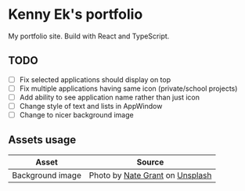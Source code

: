 # Kenny Ek's portfolio

My portfolio site. Build with React and TypeScript.

## TODO

* [ ] Fix selected applications should display on top
* [ ] Fix multiple applications having same icon (private/school projects)
* [ ] Add ability to see application name rather than just icon
* [ ] Change style of text and lists in AppWindow
* [ ] Change to nicer background image

## Assets usage

| Asset            | Source                                                    |
|------------------|-----------------------------------------------------------|
| Background image | Photo by [Nate Grant][nate-grant] on [Unsplash][unsplash] |

[nate-grant]: https://unsplash.com/photos/QQ9LainS6tI?utm_source=unsplash&utm_medium=referral&utm_content=creditCopyText
[unsplash]: https://unsplash.com/?utm_source=unsplash&utm_medium=referral&utm_content=creditCopyText

